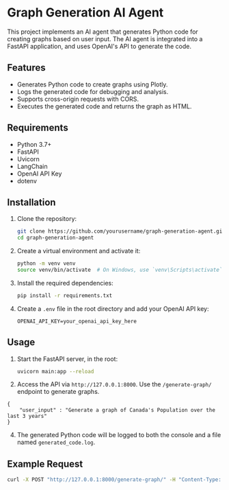 
# Graph Generation AI Agent

This project implements an AI agent that generates Python code for creating graphs based on user input. The AI agent is integrated into a FastAPI application, and uses OpenAI's API to generate the code.

## Features

- Generates Python code to create graphs using Plotly.
- Logs the generated code for debugging and analysis.
- Supports cross-origin requests with CORS.
- Executes the generated code and returns the graph as HTML.

## Requirements

- Python 3.7+
- FastAPI
- Uvicorn
- LangChain
- OpenAI API Key
- dotenv

## Installation

1. Clone the repository:
   ```bash
   git clone https://github.com/yourusername/graph-generation-agent.git
   cd graph-generation-agent
   ```

2. Create a virtual environment and activate it:
   ```bash
   python -m venv venv
   source venv/bin/activate  # On Windows, use `venv\Scripts\activate`
   ```

3. Install the required dependencies:
   ```bash
   pip install -r requirements.txt
   ```

4. Create a `.env` file in the root directory and add your OpenAI API key:
   ```
   OPENAI_API_KEY=your_openai_api_key_here
   ```

## Usage

1. Start the FastAPI server, in the root:
   ```bash
   uvicorn main:app --reload
   ```

2. Access the API via `http://127.0.0.1:8000`. Use the `/generate-graph/` endpoint to generate graphs.
```
{
    "user_input" : "Generate a graph of Canada's Population over the last 3 years"
}
```


4. The generated Python code will be logged to both the console and a file named `generated_code.log`.

## Example Request

```bash
curl -X POST "http://127.0.0.1:8000/generate-graph/" -H "Content-Type: application/json" -d "{"user_input":"Create a bar chart with X values ['A', 'B', 'C'] and Y values [10, 20, 30]."}"
```
